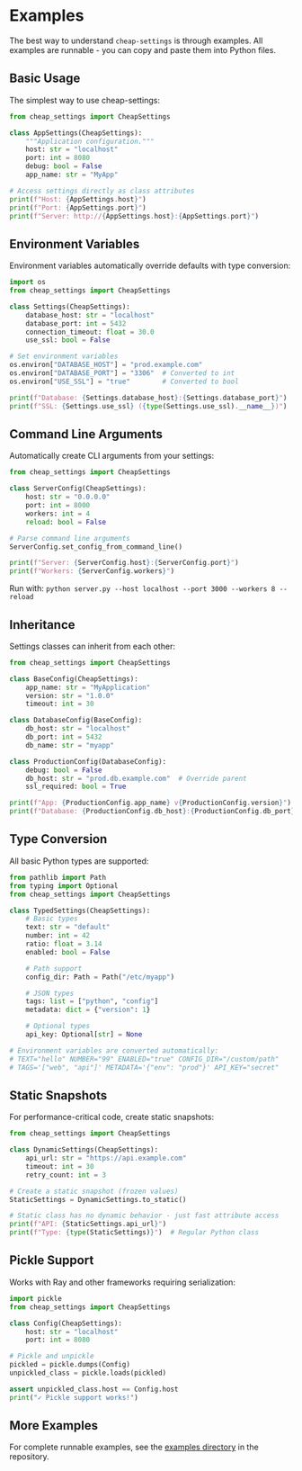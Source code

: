 # Examples

The best way to understand `cheap-settings` is through examples. All examples are runnable - you can copy and paste them into Python files.

## Basic Usage

The simplest way to use cheap-settings:

```python
from cheap_settings import CheapSettings

class AppSettings(CheapSettings):
    """Application configuration."""
    host: str = "localhost"
    port: int = 8080
    debug: bool = False
    app_name: str = "MyApp"

# Access settings directly as class attributes
print(f"Host: {AppSettings.host}")
print(f"Port: {AppSettings.port}")
print(f"Server: http://{AppSettings.host}:{AppSettings.port}")
```

## Environment Variables

Environment variables automatically override defaults with type conversion:

```python
import os
from cheap_settings import CheapSettings

class Settings(CheapSettings):
    database_host: str = "localhost"
    database_port: int = 5432
    connection_timeout: float = 30.0
    use_ssl: bool = False

# Set environment variables
os.environ["DATABASE_HOST"] = "prod.example.com"
os.environ["DATABASE_PORT"] = "3306"  # Converted to int
os.environ["USE_SSL"] = "true"        # Converted to bool

print(f"Database: {Settings.database_host}:{Settings.database_port}")
print(f"SSL: {Settings.use_ssl} ({type(Settings.use_ssl).__name__})")
```

## Command Line Arguments

Automatically create CLI arguments from your settings:

```python
from cheap_settings import CheapSettings

class ServerConfig(CheapSettings):
    host: str = "0.0.0.0"
    port: int = 8000
    workers: int = 4
    reload: bool = False

# Parse command line arguments
ServerConfig.set_config_from_command_line()

print(f"Server: {ServerConfig.host}:{ServerConfig.port}")
print(f"Workers: {ServerConfig.workers}")
```

Run with: `python server.py --host localhost --port 3000 --workers 8 --reload`

## Inheritance

Settings classes can inherit from each other:

```python
from cheap_settings import CheapSettings

class BaseConfig(CheapSettings):
    app_name: str = "MyApplication"
    version: str = "1.0.0"
    timeout: int = 30

class DatabaseConfig(BaseConfig):
    db_host: str = "localhost"
    db_port: int = 5432
    db_name: str = "myapp"

class ProductionConfig(DatabaseConfig):
    debug: bool = False
    db_host: str = "prod.db.example.com"  # Override parent
    ssl_required: bool = True

print(f"App: {ProductionConfig.app_name} v{ProductionConfig.version}")
print(f"Database: {ProductionConfig.db_host}:{ProductionConfig.db_port}")
```

## Type Conversion

All basic Python types are supported:

```python
from pathlib import Path
from typing import Optional
from cheap_settings import CheapSettings

class TypedSettings(CheapSettings):
    # Basic types
    text: str = "default"
    number: int = 42
    ratio: float = 3.14
    enabled: bool = False

    # Path support
    config_dir: Path = Path("/etc/myapp")

    # JSON types
    tags: list = ["python", "config"]
    metadata: dict = {"version": 1}

    # Optional types
    api_key: Optional[str] = None

# Environment variables are converted automatically:
# TEXT="hello" NUMBER="99" ENABLED="true" CONFIG_DIR="/custom/path"
# TAGS='["web", "api"]' METADATA='{"env": "prod"}' API_KEY="secret"
```

## Static Snapshots

For performance-critical code, create static snapshots:

```python
from cheap_settings import CheapSettings

class DynamicSettings(CheapSettings):
    api_url: str = "https://api.example.com"
    timeout: int = 30
    retry_count: int = 3

# Create a static snapshot (frozen values)
StaticSettings = DynamicSettings.to_static()

# Static class has no dynamic behavior - just fast attribute access
print(f"API: {StaticSettings.api_url}")
print(f"Type: {type(StaticSettings)}")  # Regular Python class
```

## Pickle Support

Works with Ray and other frameworks requiring serialization:

```python
import pickle
from cheap_settings import CheapSettings

class Config(CheapSettings):
    host: str = "localhost"
    port: int = 8080

# Pickle and unpickle
pickled = pickle.dumps(Config)
unpickled_class = pickle.loads(pickled)

assert unpickled_class.host == Config.host
print("✓ Pickle support works!")
```

## More Examples

For complete runnable examples, see the [examples directory](https://github.com/evanjpw/cheap-settings/tree/main/examples) in the repository.
